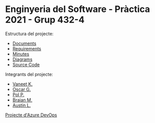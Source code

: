 # Enginyeria del Software - Pràctica 2021 - Grup 432-4

Estructura del projecte:
- [Documents](https://github.com/polpages1999/es2021uab/tree/main/documents "Documents")
- [Requirements](https://github.com/polpages1999/es2021uab/tree/main/requirements "Requirements")
- [Minutes](https://github.com/polpages1999/es2021uab/tree/main/minutes "Minutes")
- [Diagrams](https://github.com/polpages1999/es2021uab/tree/main/diagrams "Diagrams")
- [Source Code](https://github.com/polpages1999/es2021uab/tree/main/src "Source Code")

Integrants del projecte:
- [Vaneet K.](https://github.com/kvaneet94 "Vaneet K.")
- [Oscar G.](https://github.com/ogarsan "Oscar G.")
- [Pol P.](https://github.com/polpages1999 "Pol P.")
- [Braian M.](https://github.com/braianmdo "Braian M.")
- [Austin L.](https://github.com/dIEMEUEF "Austin L.")

[Projecte d'Azure DevOps](https://dev.azure.com/UAB-EngSw-432-4/UAB-ES-432-04 "Projecte Azure")

